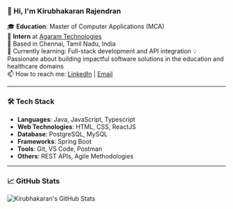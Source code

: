 
### 👋 Hi, I'm Kirubhakaran Rajendran

🎓 **Education**: Master of Computer Applications (MCA)  
💼 **Intern** at [Agaram Technologies](https://www.agaramtech.com/)  
📍 Based in Chennai, Tamil Nadu, India  
🌱 Currently learning: Full-stack development and API integration
💡 Passionate about building impactful software solutions in the education and healthcare domains  
📫 How to reach me: [LinkedIn](https://www.linkedin.com/in/kirubhakaran-rajendran) | [Email](mailto:kirubhakaran.rajendran@agaramtech.com)

---

### 🛠️ Tech Stack

- **Languages**: Java, JavaScript, Typescript  
- **Web Technologies**: HTML, CSS, ReactJS 
- **Database**: PostgreSQL, MySQL
- **Frameworks**: Spring Boot
- **Tools**: Git, VS Code, Postman  
- **Others**: REST APIs, Agile Methodologies

---

### 📈 GitHub Stats

![Kirubhakaran's GitHub Stats](https://github-readme-stats.vercel.app/api?username=your-github-username&show_icons=true&theme=radical)
